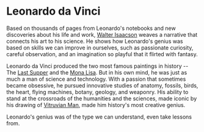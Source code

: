 # Leonardo da Vinci

Based on thousands of pages from Leonardo's notebooks and new discoveries about his life and work, [Walter Isaacson](https://en.wikipedia.org/wiki/Walter_Isaacson) weaves a narrative that connects his art to his science. He shows how Leonardo's genius was based on skills we can improve in ourselves, such as passionate curiosity, careful observation, and an imagination so playful that it flirted with fantasy.

Leonardo da Vinci produced the two most famous paintings in history -- The [Last Supper](https://en.wikipedia.org/wiki/Last_Supper) and the [Mona Lisa](https://en.wikipedia.org/wiki/Mona_Lisa). But in his own mind, he was just as much a man of science and technology. With a passion that sometimes became obsessive, he pursued innovative studies of anatomy, fossils, birds, the heart, flying machines, botany, geology, and weaponry. His ability to stand at the crossroads of the humanities and the sciences, made iconic by his drawing of [Vitruvian Man](https://en.wikipedia.org/wiki/Vitruvian_Man), made him history's most creative genius.

Leonardo's genius was of the type we can understand, even take lessons from.
